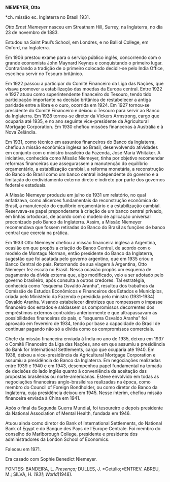 **NIEMEYER, Otto**

\*ch. missão ec. Inglaterra no Brasil 1931.

*Otto Ernst Niemeyer* nasceu em Streatham Hill, Surrey, na Inglaterra,
no dia 23 de novembro de 1883.

Estudou na Saint Paul’s School, em Londres, e no Balliol College, em
Oxford, na Inglaterra.

Em 1906 prestou exame para o serviço público inglês, concorrendo com o
grande economista John Maynard Keynes e conquistando o primeiro lugar.
Contrariando a tradição de o primeiro colocado decidir-se pelo India
Office, escolheu servir no Tesouro britânico.

Em 1922 passou a participar do Comitê Financeiro da Liga das Nações, que
visava promover a estabilização das moedas da Europa central. Entre 1922
e 1927 atuou como superintendente financeiro do Tesouro, tendo tido
participação importante na decisão britânica de restabelecer a antiga
paridade entre a libra e o ouro, ocorrida em 1924. Em 1927 tornou-se
presidente do Comitê Financeiro e deixou o Tesouro para servir ao Banco
da Inglaterra. Em 1928 tornou-se diretor da Vickers Armstrong, cargo que
ocuparia até 1935, e no ano seguinte vice-presidente da Agricultural
Mortgage Corporation. Em 1930 chefiou missões financeiras à Austrália e
à Nova Zelândia.

Em 1931, como técnico em assuntos financeiros do Banco da Inglaterra,
chefiou a missão econômica inglesa ao Brasil, desenvolvendo atividades
em conjunto com o ministro brasileiro da Fazenda, José Maria Whitaker. A
iniciativa, conhecida como Missão Niemeyer, tinha por objetivo
recomendar reformas financeiras que assegurassem a manutenção do
equilíbrio orçamentário, a estabilização cambial, a reforma monetária, a
reconstrução do Banco do Brasil como um banco central independente do
governo e a limitação do endividamento externo direto e indireto por
parte dos governos federal e estaduais.

A Missão Niemeyer produziu em julho de 1931 um relatório, no qual
enfatizava, como alicerces fundamentais da reconstrução econômica do
Brasil, a manutenção do equilíbrio orçamentário e a estabilização
cambial. Reservava-se papel preponderante à criação de um banco central
privado, em linhas ortodoxas, de acordo com o modelo de aplicação
universal preconizado pelo Banco da Inglaterra. Assim, a Missão Niemeyer
recomendava que fossem retiradas do Banco do Brasil as funções de banco
central que exercia na prática.

Em 1933 Otto Niemeyer chefiou a missão financeira inglesa à Argentina,
ocasião em que propôs a criação do Banco Central, de acordo com o modelo
de Montagu Norman, então presidente do Banco da Inglaterra, sugestão que
foi acatada pelo governo argentino, que em 1935 criou o Banco Central do
país. Retornando de sua viagem à Argentina, Otto Niemeyer fez escala no
Brasil. Nessa ocasião propôs um esquema de pagamento da dívida externa
que, algo modificado, veio a ser adotado pelo governo brasileiro, após
consulta a outros credores. Tal estratégia, conhecida como “esquema
Osvaldo Aranha”, resultou dos trabalhos da Comissão de Estudos
Econômicos e Financeiros dos Estados e Municípios, criada pelo
Ministério da Fazenda e presidida pelo ministro (1931-1934) Osvaldo
Aranha. Visando estabelecer diretrizes que rompessem o impasse
financeiro dos estados e saldassem os compromissos decorrentes dos
empréstimos externos contraídos anteriormente e que ultrapassavam as
possibilidades financeiras do país, o “esquema Osvaldo Aranha” foi
aprovado em fevereiro de 1934, tendo por base a capacidade do Brasil de
continuar pagando não só a dívida como os compromissos comerciais.

Chefe da missão financeira enviada à Índia no ano de 1935, deixou em
1937 o Comitê Financeiro da Liga das Nações, ano em que assumiu a
presidência do Bank for International Settlements, cargo que ocuparia
até 1940. Em 1938, deixou a vice-presidência da Agricultural Mortgage
Corporation e assumiu a presidência do Banco da Inglaterra. Em
negociações realizadas entre 1939 e 1940 e em 1943, desempenhou papel
fundamental na tomada de decisões do lado inglês quanto à conveniência
da aceitação das propostas brasileiras ou norte-americanas. Esteve
envolvido em todas as negociações financeiras anglo-brasileiras
realizadas na época, como membro do Council of Foreign Bondholder, ou
como diretor do Banco da Inglaterra, cuja presidência deixou em 1945.
Nesse ínterim, chefiou missão financeira enviada à China em 1941.

Após o final da Segunda Guerra Mundial, foi tesoureiro e depois
presidente da National Association of Mental Health, fundada em 1946.

Atuou ainda como diretor do Bank of International Settlements, do
National Bank of Egypt e do Banque des Pays de l’Europe Centrale. Foi
membro do conselho do Marlborough College, presidente e presidente dos
administradores da London School of Economics.

Faleceu em 1971.

Era casado com Sophie Benedict Niemeyer.

FONTES: BANDEIRA, L. *Presença;* DULLES, J. *Getúlio;*ENTREV. ABREU, M.;
SILVA, H. *1931; World*(1948).

